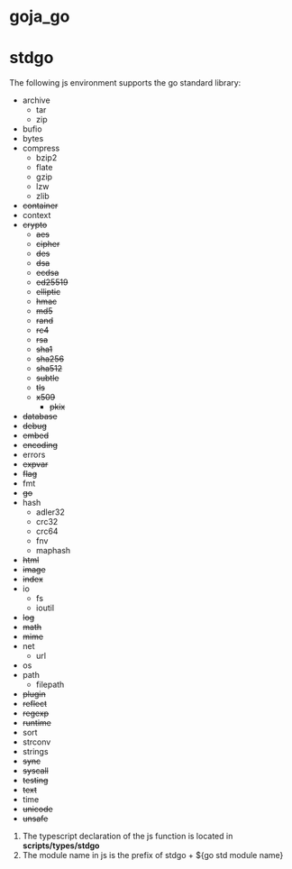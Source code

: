 # goja_go

# stdgo

The following js environment supports the go standard library:

* archive
   * tar
   * zip
* bufio
* bytes
* compress
   * bzip2
   * flate
   * gzip
   * lzw
   * zlib
* ~~container~~
* context
* ~~crypto~~
   * ~~aes~~
   * ~~cipher~~
   * ~~des~~
   * ~~dsa~~
   * ~~ecdsa~~
   * ~~ed25519~~
   * ~~elliptic~~
   * ~~hmac~~
   * ~~md5~~
   * ~~rand~~
   * ~~rc4~~
   * ~~rsa~~
   * ~~sha1~~
   * ~~sha256~~
   * ~~sha512~~
   * ~~subtle~~
   * ~~tls~~
   * ~~x509~~
      * ~~pkix~~
* ~~database~~
* ~~debug~~
* ~~embed~~
* ~~encoding~~
* errors
* ~~expvar~~
* ~~flag~~
* fmt
* ~~go~~
* hash
   * adler32
   * crc32
   * crc64
   * fnv
   * maphash
* ~~html~~
* ~~image~~
* ~~index~~
* io
   * fs
   * ioutil
* ~~log~~
* ~~math~~
* ~~mime~~
* net
   * url
* os
* path
   * filepath
* ~~plugin~~
* ~~reflect~~
* ~~regexp~~
* ~~runtime~~
* sort
* strconv
* strings
* ~~sync~~
* ~~syscall~~
* ~~testing~~
* ~~text~~
* time
* ~~unicode~~
* ~~unsafe~~

1. The typescript declaration of the js function is located in **scripts/types/stdgo**
2. The module name in js is the prefix of stdgo + ${go std module name}